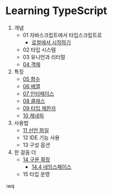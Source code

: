 
# Learning TypeScript

1. 개념
    * 01 자바스크립트에서 타입스크립트로
        * [로컬에서 시작하기](ch-01/sect-5/README.md)
    * 02 타입 시스템
    * 03 유니언과 리터럴
    * [04 객체](ex-04.ts)
1. 특징
    * [05 함수](ex-05.ts)
    * [06 배열](ex-06.ts)
    * [07 인터페이스](ex-07.ts)
    * [08 클래스](ex-08.ts)
    * [09 타입 제한자](ex-09.ts)
    * [10 제네릭](ex-10.ts)
1. 사용법
    * [11 선언 파일](ch-11/README.md)
    * 12 IDE 기능 사용
    * 13 구성 옵션
1. 한 걸음 더
    * [14 구문 확장](ex-14.ts)
	  * [14.4 네임스페이스](ch-14/sect-14-4.md)
    * 15 타입 운영

:wq